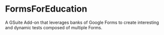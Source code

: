 # FormsForEducation

A GSuite Add-on that leverages banks of Google Forms to create interesting and dynamic tests composed of multiple Forms.
